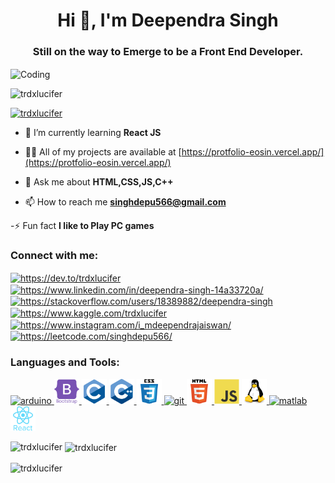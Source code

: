 

<h1 align="center">Hi 👋, I'm Deependra Singh</h1>
<h3 align="center">Still on the way to Emerge to be a Front End Developer.</h3>

<img align="center" alt="Coding" width="400" src="https://cdn.dribbble.com/users/1162077/screenshots/3848914/programmer.gif"/>


<p align="left"> <img src="https://komarev.com/ghpvc/?username=trdxlucifer&label=Profile%20views&color=0e75b6&style=flat" alt="trdxlucifer" /> </p>

<p align="left"> <a href="https://github.com/ryo-ma/github-profile-trophy"><img src="https://github-profile-trophy.vercel.app/?username=trdxlucifer" alt="trdxlucifer" /></a> </p>

- 🌱 I’m currently learning **React JS**

- 👨‍💻 All of my projects are available at [https://protfolio-eosin.vercel.app/](https://protfolio-eosin.vercel.app/)

- 💬 Ask me about **HTML,CSS,JS,C++**

- 📫 How to reach me **singhdepu566@gmail.com**

-⚡ Fun fact **I like to Play PC games**

<h3 align="left">Connect with me:</h3>
<p align="left">
<a href="https://dev.to/https://dev.to/trdxlucifer" target="blank"><img align="center" src="https://raw.githubusercontent.com/rahuldkjain/github-profile-readme-generator/master/src/images/icons/Social/devto.svg" alt="https://dev.to/trdxlucifer" height="30" width="40" /></a>
<a href="https://linkedin.com/in/https://www.linkedin.com/in/deependra-singh-14a33720a/" target="blank"><img align="center" src="https://raw.githubusercontent.com/rahuldkjain/github-profile-readme-generator/master/src/images/icons/Social/linked-in-alt.svg" alt="https://www.linkedin.com/in/deependra-singh-14a33720a/" height="30" width="40" /></a>
<a href="https://stackoverflow.com/users/https://stackoverflow.com/users/18389882/deependra-singh" target="blank"><img align="center" src="https://raw.githubusercontent.com/rahuldkjain/github-profile-readme-generator/master/src/images/icons/Social/stack-overflow.svg" alt="https://stackoverflow.com/users/18389882/deependra-singh" height="30" width="40" /></a>
<a href="https://kaggle.com/https://www.kaggle.com/trdxlucifer" target="blank"><img align="center" src="https://raw.githubusercontent.com/rahuldkjain/github-profile-readme-generator/master/src/images/icons/Social/kaggle.svg" alt="https://www.kaggle.com/trdxlucifer" height="30" width="40" /></a>
<a href="https://instagram.com/https://www.instagram.com/i_mdeependrajaiswan/" target="blank"><img align="center" src="https://raw.githubusercontent.com/rahuldkjain/github-profile-readme-generator/master/src/images/icons/Social/instagram.svg" alt="https://www.instagram.com/i_mdeependrajaiswan/" height="30" width="40" /></a>
<a href="https://www.leetcode.com/https://leetcode.com/singhdepu566/" target="blank"><img align="center" src="https://raw.githubusercontent.com/rahuldkjain/github-profile-readme-generator/master/src/images/icons/Social/leet-code.svg" alt="https://leetcode.com/singhdepu566/" height="30" width="40" /></a>
</p>

<h3 align="left">Languages and Tools:</h3>
<p align="left"> <a href="https://www.arduino.cc/" target="_blank" rel="noreferrer"> <img src="https://cdn.worldvectorlogo.com/logos/arduino-1.svg" alt="arduino" width="40" height="40"/> </a> <a href="https://getbootstrap.com" target="_blank" rel="noreferrer"> <img src="https://raw.githubusercontent.com/devicons/devicon/master/icons/bootstrap/bootstrap-plain-wordmark.svg" alt="bootstrap" width="40" height="40"/> </a> <a href="https://www.cprogramming.com/" target="_blank" rel="noreferrer"> <img src="https://raw.githubusercontent.com/devicons/devicon/master/icons/c/c-original.svg" alt="c" width="40" height="40"/> </a> <a href="https://www.w3schools.com/cpp/" target="_blank" rel="noreferrer"> <img src="https://raw.githubusercontent.com/devicons/devicon/master/icons/cplusplus/cplusplus-original.svg" alt="cplusplus" width="40" height="40"/> </a> <a href="https://www.w3schools.com/css/" target="_blank" rel="noreferrer"> <img src="https://raw.githubusercontent.com/devicons/devicon/master/icons/css3/css3-original-wordmark.svg" alt="css3" width="40" height="40"/> </a> <a href="https://git-scm.com/" target="_blank" rel="noreferrer"> <img src="https://www.vectorlogo.zone/logos/git-scm/git-scm-icon.svg" alt="git" width="40" height="40"/> </a> <a href="https://www.w3.org/html/" target="_blank" rel="noreferrer"> <img src="https://raw.githubusercontent.com/devicons/devicon/master/icons/html5/html5-original-wordmark.svg" alt="html5" width="40" height="40"/> </a> <a href="https://developer.mozilla.org/en-US/docs/Web/JavaScript" target="_blank" rel="noreferrer"> <img src="https://raw.githubusercontent.com/devicons/devicon/master/icons/javascript/javascript-original.svg" alt="javascript" width="40" height="40"/> </a> <a href="https://www.linux.org/" target="_blank" rel="noreferrer"> <img src="https://raw.githubusercontent.com/devicons/devicon/master/icons/linux/linux-original.svg" alt="linux" width="40" height="40"/> </a> <a href="https://www.mathworks.com/" target="_blank" rel="noreferrer"> <img src="https://upload.wikimedia.org/wikipedia/commons/2/21/Matlab_Logo.png" alt="matlab" width="40" height="40"/> </a> <a href="https://reactjs.org/" target="_blank" rel="noreferrer"> <img src="https://raw.githubusercontent.com/devicons/devicon/master/icons/react/react-original-wordmark.svg" alt="react" width="40" height="40"/> </a> </p>

<p><img align="left" src="https://github-readme-stats.vercel.app/api/top-langs?username=trdxlucifer&show_icons=true&locale=en&layout=compact" alt="trdxlucifer" /></p>

<p>&nbsp;<img align="center" src="https://github-readme-stats.vercel.app/api?username=trdxlucifer&show_icons=true&locale=en" alt="trdxlucifer" /></p>

<p><img align="center" src="https://github-readme-streak-stats.herokuapp.com/?user=trdxlucifer&" alt="trdxlucifer" /></p>

